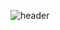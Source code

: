 ![header](https://capsule-render.vercel.app/api?type=Venom&text=Hi!%20i'm%20Juncheol&fontColor=60fbc5)
